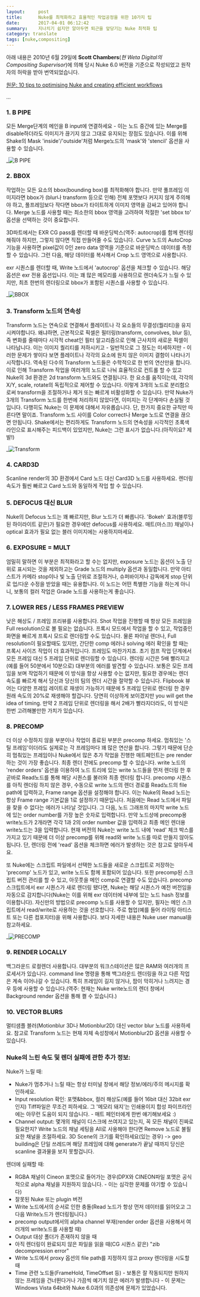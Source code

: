 ```yaml
---
layout:     post
title:      Nuke를 최적화하고 효율적인 작업공정을 위한 10가지 팁
date:       2017-04-01 06:12:42
summary:    지나치기 쉽지만 알아두면 퇴근을 앞당기는 Nuke 최적화 팁
category: translate
tags: [nuke,compositing]
---
```


아래 내용은 2010년 6월 29일에 __Scott Chambers__(_현 Weta Digital의 Compositing Supervisor_)에 의해 당시 Nuke 6.0 버전을 기준으로 작성되었고 원작자의 허락을 받아 번역되었습니다.


[원문: 10 tips to optimising Nuke and creating efficient workflows](http://www.nukepedia.com/written-tutorials/10-tips-to-optimising-nuke-and-creating-efficient-workflows)



...

### 1. B PIPE

모든 Merge단계의 메인을 B input에 연결하세요 - 이는 노드 중간에 있는 Merge를 disable하더라도 이미지가 끊기지 않고 그대로 유지되는 장점도 있습니다. 이를 위해 Shake의 Mask 'inside'/'outside'처럼 Merge노드의 'mask'와 'stencil' 옵션을 사용할 수 있습니다.

_![B PIPE](https://cloud.githubusercontent.com/assets/25483610/24147296/ea5fd972-0e7c-11e7-8b1b-aff04b5cd72c.png)

### 2. BBOX

작업하는 모든 요소의 bbox(bounding box)를 최적화해야 합니다. 만약 풀프레임 이미지라면 bbox가 (blur나 transform 등으로 인해) 전체 포맷보다 커지지 않게 주의해야 하고, 풀프레임보다 작다면 bbox가 타이트하게 이미지 영역을 감싸고 있어야 합니다.
Merge 노드를 사용할 때는 최소한의 bbox 영역을 고려하여 적절한 'set bbox to' 옵션을 선택하는 것이 중요합니다.

3D파트에서는 EXR CG pass를 렌더할 때 바운딩박스(역주: autocrop)를 함께 렌더링해줘야 하지만, 그렇지 않다면 직접 만들어줄 수도 있습니다. Curve 노드의 AutoCrop 기능을 사용하면 pixel값이 0인 zero data 영역을 기준으로 바운딩박스 데이터를 측정할 수 있습니다. 그런 다음, 해당 데이터를 복사해서 Crop 노드 영역으로 사용합니다.

exr 시퀀스를 렌더할 때, Write 노드에서 'autocrop' 옵션을 체크할 수 있습니다. 해당 옵션은 exr 전용 옵션입니다. 이는 꽤 많은 메모리를 사용하므로 렌더속도가 느릴 수 있지만, 최초 한번의 렌더링으로 bbox가 포함된 시퀀스를 사용할 수 있습니다.

_![BBOX](https://cloud.githubusercontent.com/assets/25483610/24147298/ed4c2960-0e7c-11e7-9e27-d37db0feb95a.png)

### 3. Transform 노드의 연속성

Transform 노드는 연속으로 연결해서 플레이트나 각 요소들의 무결성(퀄리티)을 유지시켜야합니다. 왜냐하면, 근본적으로 픽셀은 필터링(transform, convolves, blur 등), 즉 변화를 줄때마다 시각적 cheat인 필터 알고리즘으로 인해 근사치의 새로운 픽셀이 나타납니다. 이는 이미지 퀄리티를 저하시키고 - 일반적으로 그 정도는 미세하지만 - 이러한 문제가 쌓이다 보면 플레이트나 각각의 요소에 원치 않은 이미지 결함이 나타나기 시작합니다. 역속된 다수의 Transform 노드들은 수학적으로 한 번의 연산만을 합니다. 이로 인해 Transform 작업을 여러개의 노드로 나눠 효율적으로 컨트롤 할 수 있고 Nuke의 3d 환경은 2d transform 노드와도 연결됩니다. 한 요소를 움직이는데, 각각의 X/Y, scale, rotate의 독립적으로 제어할 수 있습니다. 이렇게 3개의 노드로 분리함으로써 transform을 조절하거나 제거 또는 빠르게 비활성화할 수 있습니다. 만약 Nuke가 3개의 Transform 노드를 한번에 처리하지 않았다면, 이미지는 각 단계마다 손실될 것 입니다.
다행히도 Nuke는 이 문제에 대해서 자유롭습니다. 단, 한가지 중요한 규칙만 따른다면 말이죠. Transform 노드 사이를 Color correct나 Merge 노드로 연결을 끊으면 안됩니다. Shake에서는 편리하게도 Transform 노드의 연속성을 시각적인 초록색 라인으로 표시해주는 피드백이 있었지만, Nuke는 그런 표시가 없습니다.(아직이요? 제발!)

_![Transform](https://cloud.githubusercontent.com/assets/25483610/24147301/f04f0768-0e7c-11e7-990c-320da097983b.png)

### 4. CARD3D

Scanline render의 3D 환경에서 Card 노드 대신 Card3D 노드를 사용하세요. 렌더링 속도가 훨씬 빠르고 Card 노드와 동일하게 작업 할 수 있습니다.

### 5. DEFOCUS 대신 BLUR

Nuke의 Defocus 노드는 꽤 빠르지만, Blur 노드가 더 빠릅니다. 'Bokeh' 효과(블루밍된 하이라이트 같은)가 필요한 경우에만 defocus를 사용하세요. 매트(마스크) 채널이나 optical 효과가 필요 없는 블러 이미지에는 사용하지마세요.

### 6. EXPOSURE = MULT

엄밀히 말하면 이 부분은 최적화라고 할 수는 없지만, exposure 노드는 옵션이 노출 단위로 표시되는 것을 제외하고는 Grade 노드의 multiply 옵션과 동일합니다. 만약 아티스트가 카메라 stop이나 빛 노출 단위로 조절하거나, 슈퍼바이저나 감독에게 stop 단위로 업/다운 수정을 받았을 때는 유용합니다. 이 노드는 어떤 특별한 기능을 하는게 아니니, 보통의 컬러 작업은 Grade 노드를 사용하는게 좋습니다.

### 7. LOWER RES / LESS FRAMES PREVIEW

낮은 해상도 / 프레임 프리뷰를 사용합니다. Shot 작업을 진행할 때 항상 모든 프레임을 Full resolution으로 볼 필요는 없습니다. 프록시 모드에서 작업을 할 수 있고, 작업중인 화면을 빠르게 프록시 모드로 렌더링할 수도 있습니다. 물론 파이널 렌더나, Full resolution이 필요할때도 있지만, 간단한 comp 에러나 solving 에러 확인을 할 때는 프록시 사이즈 작업이 더 효과적입니다. 프레임도 마찬가지죠. 초기 컴프 작업 단계에서 모든 프레임 대신 5 프레임 단위로 렌더링할 수 있습니다. 렌더링 시간은 5배 빨라지고(예를 들어 50분에서 10분으로) 대부분의 에러를 발견할 수 있습니다. 보통은 모든 프레임을 보며 작업하기 때문에 이 방식을 항상 사용할 수는 없지만, 필요한 경우에는 렌더 속도를 빠르게 해서 당신과 당신의 팀의 렌더 시간을 절약할 수 있습니다. Flipbook 뷰어는 다양한 프레임 레이트로 재생이 가능하기 때문에 5 프레임 단위로 렌더링 한 경우 원래 속도의 20%로 재생해야 할겁니다. 당연히 이상하게 보이겠지만 you will get the idea of timing. 만약 2 프레임 단위로 렌더링을 해서 2배가 빨라지더라도, 이 방식은 한번 고려해볼만한 가치가 있습니다.

### 8. PRECOMP

더 이상 수정하지 않을 부분이나 작업이 종료된 부분은 precomp 하세요. 멈춰있는 '스틸 프레임'이더라도 실제로는 각 프레임마다 꽤 많은 연산을 합니다. 그렇기 때문에 단순히 멈춰있는 프레임이나 Nuke에서 많은 추가 작업을 진행한 매트페인트는 pre render하는 것이 가장 좋습니다. 최종 렌더 전에도 precomp 할 수 있습니다. write 노드의 'render orders' 옵션을 이용하여 노드 트리에 있는 write 노드들을 먼저 렌더링 한 후 곧바로 Read노드를 통해 해당 시퀀스를 불러와 최종 렌더링 합니다. precomp 시퀀스를 아직 렌더링 하지 않은 경우, 수동으로 write 노드의 렌더 경로를 Read노드의 file path에 입력하고, Frame range 옵션을 설정해야 합니다. 이는 Nuke의 Read 노드는 항상 Frame range 기본값을 1로 설정하기 때문입니다. 처음에는 Read 노드에서 파일을 찾을 수 없다는 에러가 나타날 것입니다. 그 다음, 노드 그래프의 마지막 write 노드에 있는 order number를 가장 높은 숫자로 입력합니다. 만약 노드상에 precomp용 write노드가 2개라면 각각 1과 2의 order number 값을 입력하고 최종 메인 렌더용 write노드는 3을 입력합니다.
현재 버전의 Nuke는 write 노드 내에 'read' 체크 박스를 가지고 있기 때문에 더 이상 precomp를 위해 read와 write 노드를 따로 만들지 않아도 됩니다. 단, 렌더링 전에 'read' 옵션을 체크하면 에러가 발생하는 것은 참고로 알아두세요.

또 Nuke에는 스크립트 파일에서 선택한 노드들을 새로운 스크립트로 저장하는 'precomp' 노드가 있고, write 노드도 함께 포함되어 있습니다. 또한 precomp된 스크립트 버전 관리를 할 수 있고, 아웃풋을 메인 comp로 연결할 수도 있습니다. precomp 스크립트에서 exr 시퀀스가 새로 렌더링 됐다면, Nuke는 해당 시퀀스가 예전 버전임을 자동으로 감지합니다(Nuke는 이를 위해 exr 데이터에 내부에 있는 노드 hash 정보를 이용합니다). 자신만의 방법으로 precomp 노드를 사용할 수 있지만, 필자는 메인 스크립트에서 read/write로 사용하는 것을 선호합니다. 주로 협업(예를 들어 라이팅 아티스트 또는 다른 컴포지터)을 위해 사용합니다. 보다 자세한 내용은 Nuke user manual을 참고하세요.

_![PRECOMP](https://cloud.githubusercontent.com/assets/25483610/24147303/f346890a-0e7c-11e7-8a6f-b8d871dc1698.png)

### 9. RENDER LOCALLY

백그라운드 로컬렌더 사용합니다. 대부분의 워크스테이션은 많은 RAM와 여러개의 프로세서가 있습니다. command line 명령을 통해 백그라운드 렌더링을 하고 다른 작업은 계속 이어나갈 수 있습니다. 특히 프레임이 길지 않거나, 팜이 막히거나 느려지는 경우 등에 사용할 수 있습니다.(역주: 현재는 Nuke write노드의 렌더 창에서 Background render 옵션을 통해 켤 수 있습니다.)

### 10. VECTOR BLURS

멀티샘플 블러(Motionblur 3D나 Motionblur2D) 대신 vector blur 노드를 사용하세요. 참고로 Transform 노드는 현재 자체 속성창에서 Motionblur2D 옵션을 사용할 수 있습니다.

### Nuke의 느린 속도 및 렌더 실패에 관한 추가 정보:

Nuke가 느릴 때:

- Nuke가 멈추거나 느릴 때는 항상 터미널 창에서 해당 정보/에러/주의 메시지를 확인하세요.
- Input resolution 확인: 포맷&bbox, 컬러 해상도(예를 들어 16bit 대신 32bit exr 인지)
Tiff파일은 무조건 피하세요. 그 '메모리 돼지'는 인쇄용이지 합성 파이프라인에는 아무런 도움이 되지 않습니다. - 매트 페인터에게 한번 얘기해보세요 :)
- Channel output: 몇개의 채널이 디스크에 쓰여지고 있는지, 꼭 모든 채널이 진짜로 필요한지? Write 노드의 채널 세팅을 All로 사용해야 한다면 Remove 노드로 불필요한 채널을 조절하세요.
3D Scene의 크기를 확인하세요(있는 경우) -> geo building은 단일 쓰레드며 해당 프레임에 대해 generate가 끝날 때까지 당신은 scanline 결과물을 보지 못할겁니다.

렌더에 실패할 때:

- RGBA 채널이 Cineon 포맷으로 들어가는 경우(DPX와 CINEON파일 포맷은 공식적으로 alpha 채널을 지원하지 않습니다. - 이는 심각한 문제를 야기할 수 있습니다)
- 잘못된 Nuke 또는 plugin 버전
- Write 노드에서의 순서로 인한 충돌(Read 노드가 항상 먼저 데이터를 읽어오고 그 다음 Write노드가 렌더링됩니다.)
- precomp output에서의 alpha channel 부재(render order 옵션을 사용해서 여러개의 write노드를 사용할 때)
- Output 대상 폴더가 존재하지 않을 때
- 아직 렌더링이 완료되지 않은 파일을 읽을 때(CG 시퀀스 같은) "zib decompression error"
- Write 노드에서 proxy 옵션의 file path를 지정하지 않고 proxy 렌더링을 시도할 때
- Time 관련 노드들(FrameHold, TimeOffset 등) - 보통은 잘 작동되지만 원하지 않는 프레임을 건너뛴다거나 가끔씩 예기치 않은 에러가 발생합니다 - 이 문제는 Windows Vista 64bit와 Nuke 6.0과의 의존성에 문제가 있었습니다.
